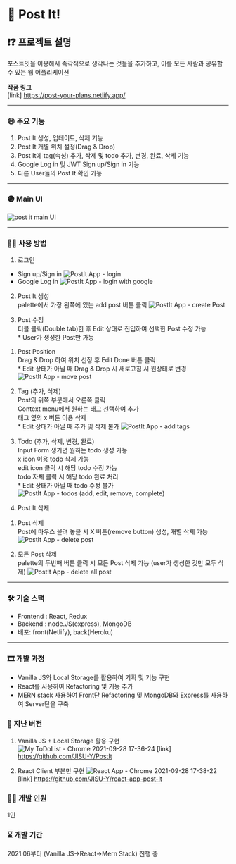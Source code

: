 # 📑 Post It!

## ❗❓ 프로젝트 설명
포스트잇을 이용해서 즉각적으로 생각나는 것들을 추가하고,
이를 모든 사람과 공유할 수 있는 웹 어플리케이션

**작품 링크**
<br> [link] https://post-your-plans.netlify.app/

---

### 😄 주요 기능

1. Post It 생성, 업데이트, 삭제 기능
2. Post It 개별 위치 설정(Drag & Drop)
3. Post It에 tag(속성) 추가, 삭제 및 todo 추가, 변경, 완료, 삭제 기능
4. Google Log in 및 JWT Sign up/Sign in 기능
5. 다른 User들의 Post It 확인 가능

---
<!-- Line -->

### 🟣 Main UI
![post it main UI](https://user-images.githubusercontent.com/80020227/146124551-76118fbf-c20d-4e0b-89de-36e5bc094bac.JPG)

---

### 👨‍🏫 사용 방법

1. 로그인
 - Sign up/Sign in
![PostIt App - login](https://user-images.githubusercontent.com/80020227/146125367-d4ea4512-55df-444f-9e9f-3177c1d03005.gif)
 - Google Log in
![PostIt App - login with google](https://user-images.githubusercontent.com/80020227/146125386-88cc3dc5-55e0-4bf3-97ec-7910ca7146fa.gif)

2. Post It 생성 
<br>palette에서 가장 왼쪽에 있는 add post 버튼 클릭
![PostIt App - create Post](https://user-images.githubusercontent.com/80020227/146128301-209cc56f-27c5-41e8-a5ed-f557d3e34f1c.gif)

3. Post 수정
 <br>더블 클릭(Double tab)한 후 Edit 상태로 진입하여 선택한 Post 수정 가능
 <br>\* User가 생성한 Post만 가능<br>
  1) Post Position
  <br>Drag & Drop 하여 위치 선정 후 Edit Done 버튼 클릭
  <br>\* Edit 상태가 아닐 때 Drag & Drop 시 새로고침 시 원상태로 변경
  ![PostIt App - move post](https://user-images.githubusercontent.com/80020227/146128403-195dbb16-e27e-498f-81f2-be5158421567.gif)
  
  2) Tag (추가, 삭제)
  <br>Post의 위쪽 부분에서 오른쪽 클릭
  <br>Context menu에서 원하는 태그 선택하여 추가
  <br>태그 옆의 x 버튼 이용 삭제
  <br>\* Edit 상태가 아닐 때 추가 및 삭제 불가
  ![PostIt App - add tags](https://user-images.githubusercontent.com/80020227/146128424-b8ba1a27-1760-484d-9c50-bc7dd0051a88.gif)

  3) Todo (추가, 삭제, 변경, 완료)
  <br>Input Form 생기면 원하는 todo 생성 가능
  <br>x icon 이용 todo 삭제 가능
  <br>edit icon 클릭 시 해당 todo 수정 가능
  <br>todo 자체 클릭 시 해당 todo 완료 처리
  <br>\* Edit 상태가 아닐 때 todo 수정 불가
  ![PostIt App - todos (add, edit, remove, complete)](https://user-images.githubusercontent.com/80020227/146128456-88abbac3-77b8-4929-b66c-9e24e79d8fcf.gif)

4. Post It 삭제 
  1) Post 삭제
  <br>Post에 마우스 올려 놓을 시 X 버튼(remove button) 생성, 개별 삭제 가능
  ![PostIt App - delete post](https://user-images.githubusercontent.com/80020227/146128485-29fea2ee-d691-423b-9066-7fc34898a2a6.gif)

  2) 모든 Post 삭제
  <br>palette의 두번째 버튼 클릭 시 모든 Post 삭제 가능 (user가 생성한 것만 모두 삭제)
  ![PostIt App - delete all post](https://user-images.githubusercontent.com/80020227/146128493-22f465ea-86ad-495b-ae75-3cd8cbf833c5.gif)

---

### 🛠 기술 스택

- Frontend : React, Redux
- Backend : node.JS(express), MongoDB
- 배포: front(Netlify), back(Heroku)

---

### 🎞 개발 과정
 - Vanilla JS와 Local Storage를 활용하여 기획 및 기능 구현
 - React를 사용하여 Refactoring 및 기능 추가
 - MERN stack 사용하여 Front단 Refactoring 및 MongoDB와 Express를 사용하여 Server단을 구축

### 📜 지난 버전
 1. Vanilla JS + Local Storage 활용 구현
  ![My ToDoList - Chrome 2021-09-28 17-36-24](https://user-images.githubusercontent.com/80020227/135054537-9be21371-8df5-4465-91cb-a823323ad110.gif)
  [link] https://github.com/JISU-Y/PostIt

 2. React Client 부분만 구현
  ![React App - Chrome 2021-09-28 17-38-22](https://user-images.githubusercontent.com/80020227/135054556-8112ed5e-321c-4159-9c2e-86645c9630cf.gif)
  [link] https://github.com/JISU-Y/react-app-post-it

### 👨‍💻 개발 인원
1인

### ⌛ 개발 기간
2021.06부터 (Vanilla JS->React->Mern Stack) 진행 중
